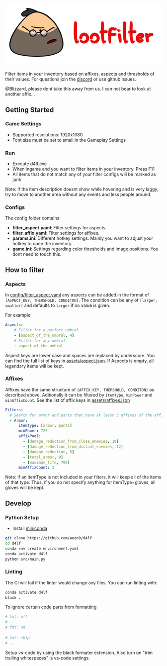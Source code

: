 # ![logo](assets/logo.png)

Filter items in your inventory based on affixes, aspects and thresholds of their values. For questions join the [discord]() or use github issues.

@Blizzard, please dont take this away from us. I can not bear to look at another affix...

## Getting Started

### Game Settings
- Supported resolutions: 1920x1080
- Font size must be set to small in the Gameplay Settings

### Run
- Execute d4lf.exe
- When ingame and you want to filter items in your inventory. Press F11
- All items that do not match any of your filter configs will be marked as junk

Note: If the item description doesnt show while hovering and is very laggy, try to move to another area without any events and less people around.

### Configs
The config folder contains:
- __filter_aspect.yaml__: Filter settings for aspects.
- __filter_affix.yaml__: Filter settings for affixes.
- __params.ini__: Different hotkey settings. Mainly you want to adjust your hotkey to open the inventory.
- __game.ini__: Settings regarding color thresholds and image positions. You dont need to touch this.

## How to filter
### Aspects
In [config/filter_aspect.yaml](config/filter_aspect.yaml) any aspects can be added in the format of `[ASPECT_KEY, THERSHOLD, CONDITON]`. The condition can be any of `[larger, smaller]` and defaults to `larger` if no value is given.

For example:
```yaml
Aspects:
    # Filter for a perfect umbral
    - [aspect_of_the_umbral, 4]
    # Filter for any umbral
    - aspect_of_the_umbral
```
Aspect keys are lower case and spaces are replaced by underscore. You can find the full list of keys in [assets/aspect.json](assets/aspects.json). If Aspects is empty, all legendary items will be kept.

### Affixes
Affixes have the same structure of `[AFFIX_KEY, THERSHOLD, CONDITON]` as described above. Aditionally it can be filtered by `itemType`, `minPower` and `minAffixCount`. See the list of affix keys in [assets/affixes.json](assets/affixes.json)

```yaml
Filters:
  # Search for armor and pants that have at least 3 affixes of the affixPool
  - Armor:
      itemType: [armor, pants]
      minPower: 725
      affixPool:
        - [damage_reduction_from_close_enemies, 10]
        - [damage_reduction_from_distant_enemies, 12]
        - [damage_reduction, 5]
        - [total_armor, 9]
        - [maximum_life, 700]
      minAffixCount: 3
```

Note: If an itemType is not included in your filters, it will keep all of the items of that type. Thus, if you do not specify anything for itemType=gloves, all gloves will be kept.

## Develop

### Python Setup
- Install [miniconda](https://docs.conda.io/projects/miniconda/en/latest/)
```bash
git clone https://github.com/aeon0/d4lf
cd d4lf
conda env create environment.yaml
conda activate d4lf
python src/main.py
```

### Linting
The CI will fail if the linter would change any files. You can run linting with:
```bash
conda activate d4lf
black .
```
To ignore certain code parts from formatting
```python
# fmt: off
# ...
# fmt: on

# fmt: skip
# ...
```
Setup vs-code by using the black formater extension. Also turn on "trim trailing whitespaces" is vs-code settings.

